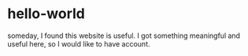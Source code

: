 # hello-world

someday, I found this website is useful. I got something meaningful and useful here, so I would like to have account.
